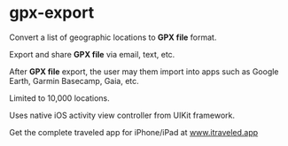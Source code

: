 # gpx-export

Convert a list of geographic locations to **GPX file** format.

Export and share **GPX file** via email, text, etc.

After **GPX file** export, the user may them import into apps such as Google Earth, Garmin Basecamp, Gaia, etc.

Limited to 10,000 locations.

Uses native iOS activity view controller from UIKit framework.

Get the complete traveled app for iPhone/iPad at www.itraveled.app
